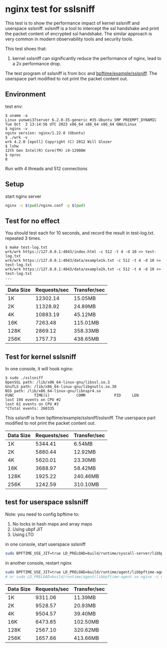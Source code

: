 # nginx test for sslsniff

This test is to show the performance impact of kernel sslsniff and userspace sslsniff. sslsniff is a tool to intercept the ssl handshake and print the packet content of encrypted ssl handshake. The similar approach is very common in modern observability tools and security tools.

This test shoes that:

1. kernel sslsniff can significantly reduce the performance of nginx, lead to a 2x performance drop.

The test program of sslsniff is from bcc and [bpftime/example/sslsniff](https://github.com/eunomia-bpf/bpftime/tree/master/example/sslsniff). The userspace part modified to not print the packet content out.

## Environment

test env:

```console
$ uname -a
Linux yunwei37server 6.2.0-35-generic #35-Ubuntu SMP PREEMPT_DYNAMIC Tue Oct  3 13:14:56 UTC 2023 x86_64 x86_64 x86_64 GNU/Linux
$ nginx -v
nginx version: nginx/1.22.0 (Ubuntu)
$ ./wrk -v
wrk 4.2.0 [epoll] Copyright (C) 2012 Will Glozer
$ lshw
12th Gen Intel(R) Core(TM) i9-12900H
$ nproc
8
```

Run with 4 threads and 512 connections

## Setup

start nginx server

```sh
nginx -c $(pwd)/nginx.conf -p $(pwd)
```

## Test for no effect

You should test each for 10 seconds, and record the result in test-log.txt. repeated 3 times.

```console
$ make test-log.txt
wrk/wrk https://127.0.0.1:4043/index.html -c 512 -t 4 -d 10 >> test-log.txt
wrk/wrk https://127.0.0.1:4043/data/example1k.txt -c 512 -t 4 -d 10 >> test-log.txt
wrk/wrk https://127.0.0.1:4043/data/example2k.txt -c 512 -t 4 -d 10 >> test-log.txt
...
```

| Data Size | Requests/sec | Transfer/sec |
|-----------|--------------|--------------|
| 1K        |      12302.14 |        15.05MB |
| 2K        |      11328.92 |        24.89MB |
| 4K        |      10883.19 |        45.12MB |
| 16K       |       7263.48 |       115.01MB |
| 128K      |       2869.12 |       358.33MB |
| 256K      |       1757.73 |       438.65MB |

## Test for kernel sslsniff

In one console, it will hook nginx:

```console
$ sudo ./sslsniff 
OpenSSL path: /lib/x86_64-linux-gnu/libssl.so.3
GnuTLS path: /lib/x86_64-linux-gnu/libgnutls.so.30
NSS path: /lib/x86_64-linux-gnu/libnspr4.so
FUNC         TIME(s)            COMM             PID     LEN    
lost 194 events on CPU #2
lost 61 events on CPU #3
^CTotal events: 260335 
```

This sslsniff is from bpftime/example/sslsniff/sslsniff. The userspace part modified to not print the packet content out.

| Data Size | Requests/sec | Transfer/sec |
|-----------|--------------|--------------|
| 1K        |       5344.41 |         6.54MB |
| 2K        |       5880.44 |        12.92MB |
| 4K        |       5620.01 |        23.30MB |
| 16K       |       3688.97 |        58.42MB |
| 128K      |       1925.22 |       240.46MB |
| 256K      |       1242.59 |       310.10MB |

## test for userspace sslsniff

Note: you need to config bpftime to:

1. No locks in hash maps and array maps
2. Using ubpf JIT
3. Using LTO

in one console, start userspace sslsniff

```sh
sudo BPFTIME_USE_JIT=true LD_PRELOAD=build/runtime/syscall-server/libbpftime-syscall-server.so example/sslsniff/sslsniff
```

in another console, restart nginx

```sh
sudo BPFTIME_USE_JIT=true LD_PRELOAD=build/runtime/agent/libbpftime-agent.so nginx -c nginx.conf -p benchmark/ssl-nginx
# or sudo LD_PRELOAD=build/runtime/agent/libbpftime-agent.so nginx -c nginx.conf -p benchmark/ssl-nginx
```

| Data Size | Requests/sec | Transfer/sec |
|-----------|--------------|--------------|
| 1K        |       9311.06 |        11.39MB |
| 2K        |       9528.57 |        20.93MB |
| 4K        |       9504.57 |        39.40MB |
| 16K       |       6473.85 |       102.50MB |
| 128K      |       2567.10 |       320.62MB |
| 256K      |       1657.66 |       413.66MB |
